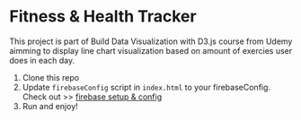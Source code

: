 # Fitness & Health Tracker
This project is part of Build Data Visualization with D3.js course from Udemy aimming to display line chart visualization based on amount of exercies user does in each day.

1. Clone this repo
2. Update `firebaseConfig` script in `index.html` to your firebaseConfig. Check out >> [firebase setup & config](https://firebase.google.com/docs/web/setup#config-object)
3. Run and enjoy!
